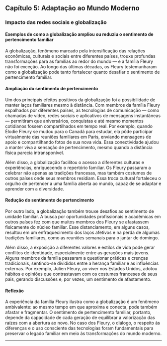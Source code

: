 
## Capítulo 5: Adaptação ao Mundo Moderno

### Impacto das redes sociais e globalização

#### Exemplos de como a globalização ampliou ou reduziu o sentimento de pertencimento familiar

A globalização, fenômeno marcado pela intensificação das relações econômicas, culturais e sociais entre diferentes países, trouxe profundas transformações para as famílias ao redor do mundo — e a família Fleury não foi exceção. Ao longo das últimas décadas, os Fleury testemunharam como a globalização pode tanto fortalecer quanto desafiar o sentimento de pertencimento familiar.

#### Ampliação do sentimento de pertencimento

Um dos principais efeitos positivos da globalização foi a possibilidade de manter laços familiares mesmo à distância. Com membros da família Fleury espalhados por diferentes países, as tecnologias de comunicação — como chamadas de vídeo, redes sociais e aplicativos de mensagens instantâneas — permitiram que aniversários, conquistas e até mesmo momentos cotidianos fossem compartilhados em tempo real. Por exemplo, quando Élodie Fleury se mudou para o Canadá para estudar, ela pôde participar virtualmente das reuniões familiares em Paris, enviando mensagens de apoio e compartilhando fotos de sua nova vida. Essa conectividade ajudou a manter viva a sensação de pertencimento, mesmo quando a distância física parecia intransponível.

Além disso, a globalização facilitou o acesso a diferentes culturas e experiências, enriquecendo o repertório familiar. Os Fleury passaram a celebrar não apenas as tradições francesas, mas também costumes de outros países onde seus membros residiam. Essa troca cultural fortaleceu o orgulho de pertencer a uma família aberta ao mundo, capaz de se adaptar e aprender com a diversidade.

#### Redução do sentimento de pertencimento

Por outro lado, a globalização também trouxe desafios ao sentimento de unidade familiar. A busca por oportunidades profissionais e acadêmicas em outros países fez com que muitos membros dos Fleury se afastassem fisicamente do núcleo familiar. Esse distanciamento, em alguns casos, resultou em um enfraquecimento dos laços afetivos e na perda de algumas tradições familiares, como as reuniões semanais para o jantar de domingo.

Além disso, a exposição a diferentes valores e estilos de vida pode gerar conflitos de identidade, especialmente entre as gerações mais jovens. Alguns membros da família passaram a questionar práticas e crenças tradicionais, sentindo-se divididos entre a herança familiar e as influências externas. Por exemplo, Julien Fleury, ao viver nos Estados Unidos, adotou hábitos e opiniões que contrastavam com os costumes franceses de seus pais, gerando discussões e, por vezes, um sentimento de afastamento.

#### Reflexão

A experiência da família Fleury ilustra como a globalização é um fenômeno ambivalente: ao mesmo tempo em que aproxima e conecta, pode também afastar e fragmentar. O sentimento de pertencimento familiar, portanto, depende da capacidade de cada geração de equilibrar a valorização das raízes com a abertura ao novo. No caso dos Fleury, o diálogo, o respeito às diferenças e o uso consciente das tecnologias foram fundamentais para preservar o legado familiar em meio às transformações do mundo moderno.

---
```